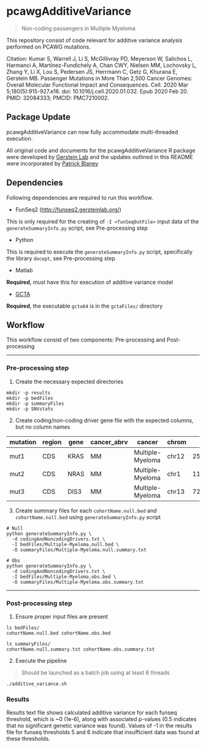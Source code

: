 # pcawgAdditiveVariance
>Non-coding passengers in Multiple Myeloma

This repository consist of code relevant for additive variance analysis performed on PCAWG mutations.

Citation: Kumar S, Warrell J, Li S, McGillivray PD, Meyerson W, Salichos L, Harmanci A, Martinez-Fundichely A, Chan CWY, Nielsen MM, Lochovsky L, Zhang Y, Li X, Lou S, Pedersen JS, Herrmann C, Getz G, Khurana E, Gerstein MB. Passenger Mutations in More Than 2,500 Cancer Genomes: Overall Molecular Functional Impact and Consequences. Cell. 2020 Mar 5;180(5):915-927.e16. doi: 10.1016/j.cell.2020.01.032. Epub 2020 Feb 20. PMID: 32084333; PMCID: PMC7210002.

## Package Update 
pcawgAdditiveVariance can now fully accommodate multi-threaded execution.

All original code and documents for the pcawgAdditiveVariance R package were developed
by [Gerstein Lab](https://github.com/gersteinlab/pcawgAdditiveVariance) and the updates
outlined in this README were incorporated by [Patrick
Blaney](https://github.com/pblaney/pcawgAdditiveVariance)

## Dependencies

Following dependencies are required to run this workflow.

* FunSeq2 (http://funseq2.gersteinlab.org/)

This is only required for the creating of `-I <funSeqOutFile>` input data of the `generateSummaryInfo.py` script, see Pre-processing step

* Python

This is required to execute the `generateSummaryInfo.py` script, specifically the library `docopt`, see Pre-processing step

* Matlab

**Required**, must have this for execution of additive variance model

* [GCTA](http://cnsgenomics.com/software/gcta/#Overview)

**Required**, the executable `gcta64` is in the `gctaFiles/` directory

## Workflow

This workflow consist of two components: Pre-processing and Post-processing

*******************

### Pre-processing step

1) Create the necessary expected directories

```
mkdir -p results
mkdir -p bedFiles
mkdir -p summaryFiles
mkdir -p SNVstats
```

2) Create coding/non-coding driver gene file with the expected columns, but no column names

| mutation | region | gene | cancer_abrv | cancer | chrom | start | end | strand | type |
| --- | --- | --- | --- | --- | --- | --- | --- | --- | --- |
| mut1 | CDS | KRAS | MM | Multiple-Myeloma | chr12 | 25205246 | 25250929 | - | snv |
| mut2 | CDS | NRAS | MM | Multiple-Myeloma | chr1 | 114704469 | 114716771 | - | snv |
| mut3 | CDS | DIS3 | MM | Multiple-Myeloma | chr13 | 72752169 | 72781900 | - | snv |


3) Create summary files for each `cohortName.null.bed` and `cohortName.null.bed` using `generateSummaryInfo.py` script

```
# Null
python generateSummaryInfo.py \
  -d codingAndNoncodingDrivers.txt \
  -I bedFiles/Multiple-Myeloma.null.bed \
  -O summaryFiles/Multiple-Myeloma.null.summary.txt

# Obs
python generateSummaryInfo.py \
  -d codingAndNoncodingDrivers.txt \
  -I bedFiles/Multiple-Myeloma.obs.bed \
  -O summaryFiles/Multiple-Myeloma.obs.summary.txt
```

*******************

### Post-processing step

1) Ensure proper input files are present

```
ls bedFiles/
cohortName.null.bed cohortName.obs.bed

ls summaryFiles/
cohortName.null.summary.txt cohortName.obs.summary.txt
```

2) Execute the pipeline
>Should be launched as a batch job using at least 6 threads 

```
./additive_variance.sh
```

### Results

Results text file shows calculated additive variance for each funseq threshold, which is ~0 (1e-6), along with associated p-values (0.5 indicates that no significant genetic variance was found).
Values of -1 in the results file for funseq thresholds 5 and 6 indicate that insufficient data was found at these thresholds.
